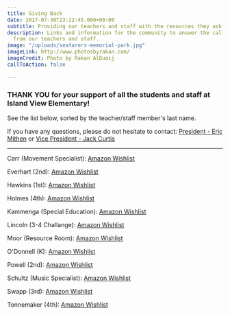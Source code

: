 ```yaml
---
title: Giving Back
date: 2017-07-30T23:22:45.000+00:00
subtitle: Providing our teachers and staff with the resources they ask for.
description: Links and information for the community to answer the call for resources
  from our teachers and staff.
image: "/uploads/seafarers-memorial-park.jpg"
imageLink: http://www.photosbyrakan.com/
imageCredit: Photo by Rakan AlDuaij
callToAction: false

---
```

### **THANK YOU** for your support of all the students and staff at Island View Elementary!

See the list below, sorted by the teacher/staff member's last name.

If you have any questions, please do not hesitate to contact: [President - Eric Mithen](mailto:president@islandviewpta.org) or [Vice President - Jack Curtis](mailto:vicepresident@islandviewpta.org)

***
Carr (Movement Specialist): [Amazon Wishlist](https://www.amazon.com/hz/wishlist/ls/1JEBCT09Q10HR?ref_=wl_share)

Everhart (2nd): [Amazon Wishlist](https://www.amazon.com/hz/wishlist/ls/14WJJ2TEUWF1R)

Hawkins (1st): [Amazon Wishlist](https://www.amazon.com/hz/wishlist/ls/1DGL80UJUJT22)

Holmes (4th): [Amazon Wishlist](https://www.amazon.com/hz/wishlist/ls/26TYKLDI55LUC)

Kammenga (Special Education): [Amazon Wishlist](https://www.amazon.com/hz/wishlist/ls/3DOB6ZR96OITC)

Lincoln (3-4 Challange): [Amazon Wishlist](https://www.amazon.com/hz/wishlist/ls/3BDK0WEOFC1NT)

Moor (Resource Room): [Amazon Wishlist](https://www.amazon.com/hz/wishlist/ls/B1ERJG49CED6) 

O'Donnell (K): [Amazon Wishlist](https://www.amazon.com/hz/wishlist/genericItemsPage/M6HOKT4Y68T7)

Powell (2nd): [Amazon Wishlist](https://www.amazon.com/hz/wishlist/ls/T3BO69SFRFN9?ref_=wl_share) 

Schultz (Music Specialist): [Amazon Wishlist](https://www.amazon.com/hz/wishlist/ls/ABQP7CD300S)

Swapp (3rd): [Amazon Wishlist](https://www.amazon.com/hz/wishlist/ls/1NNA5FDLLWS6F)

Tonnemaker (4th): [Amazon Wishlist](https://www.amazon.com/hz/wishlist/ls/25SOS5RHV36T6/ref=nav_wishlist_lists_2?_encoding=UTF8&type=wishlist#)